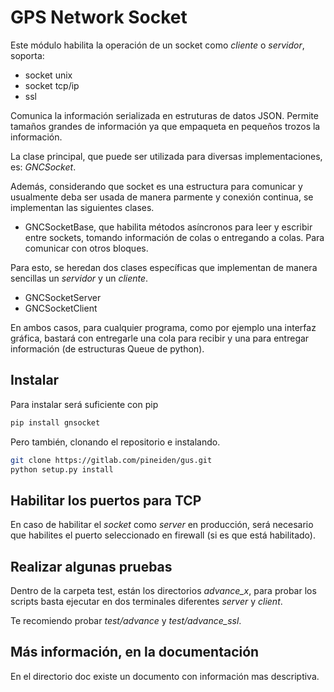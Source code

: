 GPS Network Socket
======================

Este módulo habilita la operación de un socket como *cliente* o *servidor*, soporta:

- socket unix
- socket tcp/ip
- ssl

Comunica la información serializada en estruturas de datos JSON. Permite tamaños grandes de información ya que empaqueta en pequeños trozos la información.

La clase principal, que puede ser utilizada para diversas implementaciones, es: *GNCSocket*.

Además, considerando que socket es una estructura para comunicar y usualmente deba ser usada de manera parmente y conexión continua, se implementan las siguientes clases.

- GNCSocketBase, que habilita métodos asíncronos para leer y escribir entre sockets, tomando información de colas o entregando a colas. Para comunicar con otros bloques.

Para esto, se heredan dos clases específicas que implementan de manera sencillas un *servidor* y un *cliente*.

- GNCSocketServer
- GNCSocketClient

En ambos casos, para cualquier programa, como por ejemplo una interfaz gráfica, bastará con entregarle una cola para recibir y una para entregar información (de estructuras Queue de python).


## Instalar

Para instalar será suficiente con pip

```bash
pip install gnsocket
```

Pero también, clonando el repositorio e instalando.

```bash
git clone https://gitlab.com/pineiden/gus.git
python setup.py install
```

## Habilitar los puertos para TCP

En caso de habilitar el *socket* como *server* en producción, será necesario que habilites el puerto seleccionado en firewall (si es que está habilitado).

## Realizar algunas pruebas

Dentro de la carpeta test, están los directorios *advance_x*, para probar los scripts basta ejecutar en dos terminales diferentes *server* y *client*.

Te recomiendo probar *test/advance* y *test/advance_ssl*.

## Más información, en la documentación

En el directorio doc existe un documento con información mas descriptiva.
